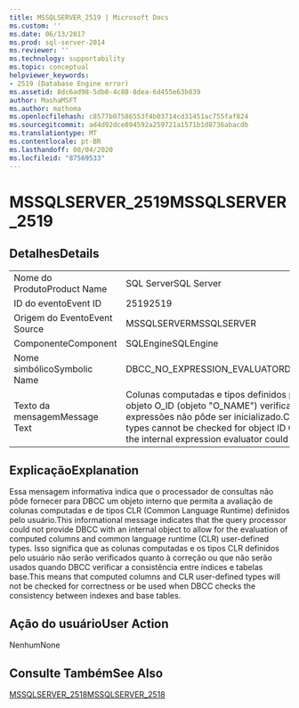 ```yaml
---
title: MSSQLSERVER_2519 | Microsoft Docs
ms.custom: ''
ms.date: 06/13/2017
ms.prod: sql-server-2014
ms.reviewer: ''
ms.technology: supportability
ms.topic: conceptual
helpviewer_keywords:
- 2519 (Database Engine error)
ms.assetid: 8dc6ad98-5db8-4c88-8dea-6d455e63b839
author: MashaMSFT
ms.author: mathoma
ms.openlocfilehash: c8577b07586553f4b03714cd31451ac755faf824
ms.sourcegitcommit: ad4d92dce894592a259721a1571b1d8736abacdb
ms.translationtype: MT
ms.contentlocale: pt-BR
ms.lasthandoff: 08/04/2020
ms.locfileid: "87569533"
---
```

# <a name="mssqlserver_2519"></a><span data-ttu-id="ee0d3-102">MSSQLSERVER_2519</span><span class="sxs-lookup"><span data-stu-id="ee0d3-102">MSSQLSERVER_2519</span></span>
    
## <a name="details"></a><span data-ttu-id="ee0d3-103">Detalhes</span><span class="sxs-lookup"><span data-stu-id="ee0d3-103">Details</span></span>  
  
|||  
|-|-|  
|<span data-ttu-id="ee0d3-104">Nome do Produto</span><span class="sxs-lookup"><span data-stu-id="ee0d3-104">Product Name</span></span>|<span data-ttu-id="ee0d3-105">SQL Server</span><span class="sxs-lookup"><span data-stu-id="ee0d3-105">SQL Server</span></span>|  
|<span data-ttu-id="ee0d3-106">ID do evento</span><span class="sxs-lookup"><span data-stu-id="ee0d3-106">Event ID</span></span>|<span data-ttu-id="ee0d3-107">2519</span><span class="sxs-lookup"><span data-stu-id="ee0d3-107">2519</span></span>|  
|<span data-ttu-id="ee0d3-108">Origem do Evento</span><span class="sxs-lookup"><span data-stu-id="ee0d3-108">Event Source</span></span>|<span data-ttu-id="ee0d3-109">MSSQLSERVER</span><span class="sxs-lookup"><span data-stu-id="ee0d3-109">MSSQLSERVER</span></span>|  
|<span data-ttu-id="ee0d3-110">Componente</span><span class="sxs-lookup"><span data-stu-id="ee0d3-110">Component</span></span>|<span data-ttu-id="ee0d3-111">SQLEngine</span><span class="sxs-lookup"><span data-stu-id="ee0d3-111">SQLEngine</span></span>|  
|<span data-ttu-id="ee0d3-112">Nome simbólico</span><span class="sxs-lookup"><span data-stu-id="ee0d3-112">Symbolic Name</span></span>|<span data-ttu-id="ee0d3-113">DBCC_NO_EXPRESSION_EVALUATOR</span><span class="sxs-lookup"><span data-stu-id="ee0d3-113">DBCC_NO_EXPRESSION_EVALUATOR</span></span>|  
|<span data-ttu-id="ee0d3-114">Texto da mensagem</span><span class="sxs-lookup"><span data-stu-id="ee0d3-114">Message Text</span></span>|<span data-ttu-id="ee0d3-115">Colunas computadas e tipos definidos pelo usuário não podem ter a ID do objeto O_ID (objeto "O_NAME") verificada porque o avaliador interno de expressões não pôde ser inicializado.</span><span class="sxs-lookup"><span data-stu-id="ee0d3-115">Computed columns and user-defined types cannot be checked for object ID O_ID (object "O_NAME") because the internal expression evaluator could not be initialized.</span></span>|  
  
## <a name="explanation"></a><span data-ttu-id="ee0d3-116">Explicação</span><span class="sxs-lookup"><span data-stu-id="ee0d3-116">Explanation</span></span>  
 <span data-ttu-id="ee0d3-117">Essa mensagem informativa indica que o processador de consultas não pôde fornecer para DBCC um objeto interno que permita a avaliação de colunas computadas e de tipos CLR (Common Language Runtime) definidos pelo usuário.</span><span class="sxs-lookup"><span data-stu-id="ee0d3-117">This informational message indicates that the query processor could not provide DBCC with an internal object to allow for the evaluation of computed columns and common language runtime (CLR) user-defined types.</span></span> <span data-ttu-id="ee0d3-118">Isso significa que as colunas computadas e os tipos CLR definidos pelo usuário não serão verificados quanto à correção ou que não serão usados quando DBCC verificar a consistência entre índices e tabelas base.</span><span class="sxs-lookup"><span data-stu-id="ee0d3-118">This means that computed columns and CLR user-defined types will not be checked for correctness or be used when DBCC checks the consistency between indexes and base tables.</span></span>  
  
## <a name="user-action"></a><span data-ttu-id="ee0d3-119">Ação do usuário</span><span class="sxs-lookup"><span data-stu-id="ee0d3-119">User Action</span></span>  
 <span data-ttu-id="ee0d3-120">Nenhum</span><span class="sxs-lookup"><span data-stu-id="ee0d3-120">None</span></span>  
  
## <a name="see-also"></a><span data-ttu-id="ee0d3-121">Consulte Também</span><span class="sxs-lookup"><span data-stu-id="ee0d3-121">See Also</span></span>  
 [<span data-ttu-id="ee0d3-122">MSSQLSERVER_2518</span><span class="sxs-lookup"><span data-stu-id="ee0d3-122">MSSQLSERVER_2518</span></span>](mssqlserver-2518-database-engine-error.md)  
  
  
